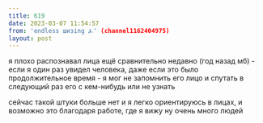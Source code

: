 ```yaml
---
title: 619
date: 2023-03-07 11:54:57
from: 'endless шизing ⍼' (channel1162404975)
layout: post
---
```


я плохо распознавал лица ещё сравнительно недавно (год назад мб) - если я один раз увидел человека, даже если это было продолжительное время - я мог не запомнить его лицо и спутать в следующий раз его с кем-нибудь или не узнать

сейчас такой штуки больше нет и я легко ориентируюсь в лицах, и возможно это благодаря работе, где я вижу ну очень много людей
